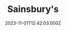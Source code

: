 ---
date: 2023-11-01T12:42:03.000Z
title: Sainsbury's
latitude: 52.03680439353828
longitude: 0.7403466122105838
url: https://stores.sainsburys.co.uk/2301/sudbury?y_source=1_MTU1Njc0NTEtNDQwLWxvY2F0aW9uLndlYnNpdGU=
category: checkin
---